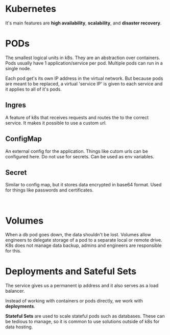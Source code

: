 # Kubernetes

It's main features are **high availability**, **scalability**, and **disaster recovery**.

# PODs

The smallest logical units in k8s. They are an abstraction over containers. Pods usually have 1 application/service per pod. Multiple pods can run in a single node.

Each pod get's its own IP address in the virtual network. But because pods are meant to be replaced, a virtual 'service IP' is given to each service and it applies to all of it's pods.

## Ingres

A feature of k8s that receives requests and routes the to the correct service. It makes it possible to use a custom url.

## ConfigMap

An external config for the application. Things like cutom urls can be configured here. Do not use for secrets. Can be used as env variables.

## Secret

Similar to config map, but it stores data encrypted in base64 format. Used for things like passwords and certificates.

<br>

# Volumes

When a db pod goes down, the data shouldn't be lost. Volumes allow engineers to delegate storage of a pod to a separate local or remote drive. K8s does not manage data backup, admins and engineers are responsible for this.

# Deployments and Sateful Sets

The service gives us a permanent ip address and it also serves as a load balancer.

Instead of working with containers or pods directly, we work with **deployments**.

**Stateful Sets** are used to scale stateful pods such as databases. These can be tedious to manage, so it is common to use solutions outside of k8s for data hosting.
